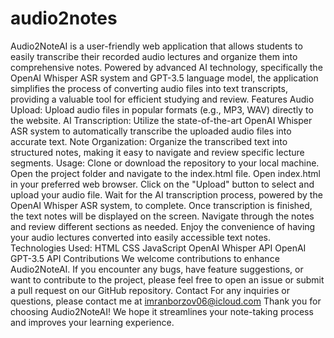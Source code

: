 # audio2notes
Audio2NoteAI is a user-friendly web application that allows students to easily transcribe their recorded audio lectures and organize them into comprehensive notes. Powered by advanced AI technology, specifically the OpenAI Whisper ASR system and GPT-3.5 language model, the application simplifies the process of converting audio files into text transcripts, providing a valuable tool for efficient studying and review.
Features Audio Upload: Upload audio files in popular formats (e.g., MP3, WAV) directly to the website. AI Transcription: Utilize the state-of-the-art OpenAI Whisper ASR system to automatically transcribe the uploaded audio files into accurate text. Note Organization: Organize the transcribed text into structured notes, making it easy to navigate and review specific lecture segments.
Usage: Clone or download the repository to your local machine. Open the project folder and navigate to the index.html file. Open index.html in your preferred web browser. Click on the "Upload" button to select and upload your audio file. Wait for the AI transcription process, powered by the OpenAI Whisper ASR system, to complete. Once transcription is finished, the text notes will be displayed on the screen. Navigate through the notes and review different sections as needed. Enjoy the convenience of having your audio lectures converted into easily accessible text notes.
Technologies Used: HTML CSS JavaScript OpenAI Whisper API OpenAI GPT-3.5 API
Contributions We welcome contributions to enhance Audio2NoteAI. If you encounter any bugs, have feature suggestions, or want to contribute to the project, please feel free to open an issue or submit a pull request on our GitHub repository.
Contact For any inquiries or questions, please contact me at imranborzov06@icloud.com
Thank you for choosing Audio2NoteAI! We hope it streamlines your note-taking process and improves your learning experience.
